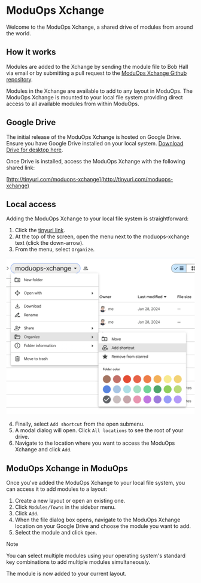 # ModuOps Xchange

Welcome to the ModuOps Xchange, a shared drive of modules from around the world.

## How it works

Modules are added to the Xchange by sending the module file to Bob Hall via email or by submitting a pull request to the [ModuOps Xchange Github repository](https://github.com/bhall2001/moduops-xchange).

Modules in the Xchange are available to add to any layout in ModuOps. The ModuOps Xchange is mounted to your local file system providing direct access to all available modules from within ModuOps.

## Google Drive

The initial release of the ModuOps Xchange is hosted on Google Drive. Ensure you have Google Drive installed on your local system. [Download Drive for desktop here](https://www.google.com/drive/download/).

Once Drive is installed, access the ModuOps Xchange with the following shared link:

[http://tinyurl.com/moduops-xchange](http://tinyurl.com/moduops-xchange)

## Local access

Adding the ModuOps Xchange to your local file system is straightforward:

1. Click the [tinyurl link](http://tinyurl.com/moduops-xchange).
2. At the top of the screen, open the menu next to the moduops-xchange text (click the down-arrow).
3. From the menu, select `Organize`.

![add shortcut menu](/assets/add-shortcut.png)

4. Finally, select `Add shortcut` from the open submenu.
5. A modal dialog will open. Click `All locations` to see the root of your drive.
6. Navigate to the location where you want to access the ModuOps Xchange and click `Add`.

## ModuOps Xchange in ModuOps

Once you've added the ModuOps Xchange to your local file system, you can access it to add modules to a layout:

1. Create a new layout or open an existing one.
2. Click `Modules/Towns` in the sidebar menu.
3. Click `Add`.
4. When the file dialog box opens, navigate to the ModuOps Xchange location on your Google Drive and choose the module you want to add.
5. Select the module and click `Open`.

> [!NOTE]
> You can select multiple modules using your operating system's standard key combinations to add multiple modules simultaneously.

The module is now added to your current layout.
